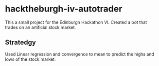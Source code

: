 # hacktheburgh-iv-autotrader

This a small project for the Edinburgh Hackathon VI. Created a bot that trades on an artificial stock market.

## Stratedgy

Used Linear regression and convergence to mean to predict the highs and lows of the stock market.
